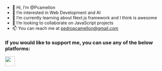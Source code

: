 <!---
Pcamellon/Pcamellon is a ✨ special ✨ repository because its `README.md` (this file) appears on your GitHub profile.
You can click the Preview link to take a look at your changes.
--->

- 👋 Hi, I’m @Pcamellon
- 👀 I’m interested in Web Development and AI
- 🌱 I’m currently learning about Next.js framework and I think is awesome 
- 💞️ I’m looking to collaborate on JavaScript projects
- 📫 You can reach me at pedropcamellon@gmail.com

### If you would like to support me, you can use any of the below platforms:
<a href="https://www.buymeacoffee.com/pedropcamellon" target="_blank"><img src="https://helloimjessa.files.wordpress.com/2021/06/bmc-button.png" style="height:2rem"/></a>

